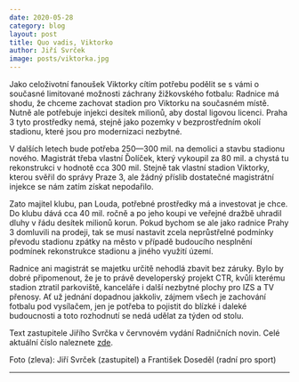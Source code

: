 ```yaml
---
date: 2020-05-28
category: blog
layout: post
title: Quo vadis, Viktorko
author: Jiří Svrček
image: posts/viktorka.jpg
---
```


Jako celoživotní fanoušek Viktorky cítím potřebu podělit se s vámi o současné limitované možnosti záchrany žižkovského fotbalu: Radnice má shodu, že chceme zachovat stadion pro Viktorku na současném místě. Nutně ale potřebuje injekci desítek milionů, aby dostal ligovou licenci. Praha 3 tyto prostředky nemá, stejně jako pozemky v bezprostředním okolí stadionu, které jsou pro modernizaci nezbytné.

V dalších letech bude potřeba 250—300 mil. na demolici a stavbu stadionu nového. Magistrát třeba vlastní Ďolíček, který vykoupil za 80 mil. a chystá tu rekonstrukci v hodnotě cca 300 mil. Stejně tak vlastní stadion Viktorky, kterou svěřil do správy Praze 3, ale žádný příslib dostatečné magistrátní injekce se nám zatím získat nepodařilo.

Zato majitel klubu, pan Louda, potřebné prostředky má a investovat je chce. Do klubu dává cca 40 mil. ročně a po jeho koupi ve veřejné dražbě uhradil dluhy v řádu desítek milionů korun. Pokud bychom se ale jako radnice Prahy 3 domluvili na prodeji, tak se musí nastavit zcela neprůstřelné podmínky převodu stadionu zpátky na město v případě budoucího nesplnění podmínek rekonstrukce stadionu a jiného využití území. 

Radnice ani magistrát se majetku určitě nehodlá zbavit bez záruky. Bylo by dobré připomenout, že je to právě developerský projekt CTR, kvůli kterému stadion ztratil parkoviště, kanceláře i další nezbytné plochy pro IZS a TV přenosy. Ať už jednání dopadnou jakkoliv, zájmem všech je zachování fotbalu pod vysílačem, jen je potřeba to pojistit do blízké i daleké budoucnosti a toto rozhodnutí se nedá udělat za týden od stolu.
 
Text zastupitele Jiřího Svrčka v červnovém vydání Radničních novin. Celé aktuální číslo naleznete [zde](https://www.praha3.cz/getFile/case:show/id:904969).

Foto (zleva): Jiří Svrček (zastupitel) a František Doseděl (radní pro sport)

- - -
